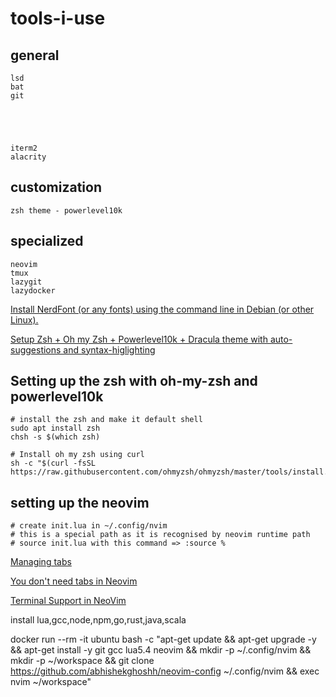# tools-i-use

## general
```
lsd
bat
git





iterm2
alacrity
```

## customization
```
zsh theme - powerlevel10k
```

## specialized
```
neovim
tmux
lazygit
lazydocker
```

[Install NerdFont (or any fonts) using the command line in Debian (or other Linux).](https://medium.com/@almatins/install-nerdfont-or-any-fonts-using-the-command-line-in-debian-or-other-linux-f3067918a88c)

[Setup Zsh + Oh my Zsh + Powerlevel10k + Dracula theme with auto-suggestions and syntax-higlighting](https://medium.com/@satriajanaka09/setup-zsh-oh-my-zsh-powerlevel10k-on-ubuntu-20-04-c4a4052508fd)

## Setting up the zsh with oh-my-zsh and powerlevel10k
```
# install the zsh and make it default shell
sudo apt install zsh
chsh -s $(which zsh)

# Install oh my zsh using curl
sh -c "$(curl -fsSL https://raw.githubusercontent.com/ohmyzsh/ohmyzsh/master/tools/install.sh)"
```


## setting up the neovim
```
# create init.lua in ~/.config/nvim
# this is a special path as it is recognised by neovim runtime path
# source init.lua with this command => :source %
```

[Managing tabs](https://github.com/nanozuki/tabby.nvim)




[You don't need tabs in Neovim](https://medium.com/@jogarcia/you-dont-need-tabs-in-neovim-c6ba5ee44e3e)

[Terminal Support in NeoVim](https://medium.com/@shaikzahid0713/terminal-support-in-neovim-c616923e0431)

install lua,gcc,node,npm,go,rust,java,scala



docker run --rm -it ubuntu bash -c "apt-get update && apt-get upgrade -y &&
  apt-get install -y git gcc lua5.4 neovim &&
  mkdir -p ~/.config/nvim &&
  mkdir -p ~/workspace &&
  git clone https://github.com/abhishekghoshh/neovim-config ~/.config/nvim &&
  exec nvim ~/workspace"